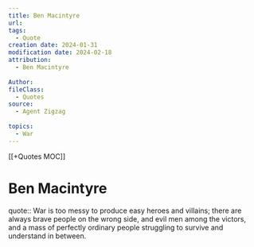 ```yaml
---
title: Ben Macintyre
url: 
tags:
  - Quote
creation date: 2024-01-31
modification date: 2024-02-18
attribution:
  - Ben Macintyre
 
Author: 
fileClass:
  - Quotes
source:
  - Agent Zigzag
 
topics:
  - War
---
```


[[+Quotes MOC]]

# Ben Macintyre

quote:: War is too messy to produce easy heroes and villains; there are always brave people on the wrong side, and evil men among the victors, and a mass of perfectly ordinary people struggling to survive and understand in between.
